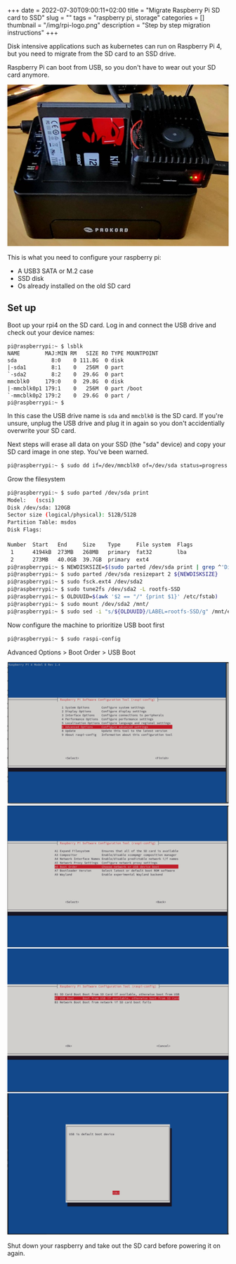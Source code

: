 +++ 
date = 2022-07-30T09:00:11+02:00
title = "Migrate Raspberry Pi SD card to SSD"
slug = "" 
tags = "raspberry pi, storage"
categories = []
thumbnail = "/img/rpi-logo.png"
description = "Step by step migration instructions"
+++

Disk intensive applications such as kubernetes can run on Raspberry Pi 4, but you need to migrate from the SD card to an SSD drive.

Raspberry Pi can boot from USB, so you don't have to wear out your SD card anymore.



![Hardware](/img/rpi4-ssd.jpeg)

This is what you need to configure your raspberry pi:

 * A USB3 SATA or M.2 case
 * SSD disk
 * Os already installed on the old SD card



## Set up

Boot up your rpi4 on the SD card. Log in and connect the USB drive and check out your device names:

```
pi@raspberrypi:~ $ lsblk 
NAME        MAJ:MIN RM   SIZE RO TYPE MOUNTPOINT
sda           8:0    0 111.8G  0 disk 
|-sda1        8:1    0   256M  0 part 
`-sda2        8:2    0  29.6G  0 part 
mmcblk0     179:0    0  29.8G  0 disk 
|-mmcblk0p1 179:1    0   256M  0 part /boot
`-mmcblk0p2 179:2    0  29.6G  0 part /
pi@raspberrypi:~ $
```
 
In this case the USB drive name is ```sda``` and ```mmcblk0``` is the SD card. If you're unsure, unplug the USB drive and plug it in again so you don't accidentially overwrite your SD card.

Next steps will erase all data on your SSD (the "sda" device) and copy your SD card image in one step. You've been warned.

```sh
pi@raspberrypi:~ $ sudo dd if=/dev/mmcblk0 of=/dev/sda status=progress
```

Grow the filesystem

```sh
pi@raspberrypi:~ $ sudo parted /dev/sda print
Model:   (scsi)
Disk /dev/sda: 120GB
Sector size (logical/physical): 512B/512B
Partition Table: msdos
Disk Flags: 

Number  Start   End     Size    Type     File system  Flags
 1      4194kB  273MB   268MB   primary  fat32        lba
 2      273MB   40.0GB  39.7GB  primary  ext4
pi@raspberrypi:~ $ NEWDISKSIZE=$(sudo parted /dev/sda print | grep ^'Disk /dev/sda' | awk '{print $NF}')
pi@raspberrypi:~ $ sudo parted /dev/sda resizepart 2 ${NEWDISKSIZE}             # Expand filesystem
pi@raspberrypi:~ $ sudo fsck.ext4 /dev/sda2 
pi@raspberrypi:~ $ sudo tune2fs /dev/sda2 -L rootfs-SSD                         # Set a new label on the root fs
pi@raspberrypi:~ $ OLDUUID=$(awk '$2 == "/" {print $1}' /etc/fstab)
pi@raspberrypi:~ $ sudo mount /dev/sda2 /mnt/
pi@raspberrypi:~ $ sudo sed -i "s/${OLDUUID}/LABEL=rootfs-SSD/g" /mnt/etc/fstab # Mount the label as root in the new fstab
```

Now configure the machine to prioritize USB boot first

```sh
pi@raspberrypi:~ $ sudo raspi-config
```

Advanced Options > Boot Order > USB Boot

![Step1](/img/rpi4-stp1.png)
![Step2](/img/rpi4-stp2.png)
![Step3](/img/rpi4-stp3.png)
![Step4](/img/rpi4-stp4.png)

Shut down your raspberry and take out the SD card before powering it on again.
